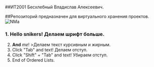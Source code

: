 ##ИТ2001 Бесхлебный Владислав Алексеевич.

##Репозиторий предназначен для виртуального хранения проектов.
![NMa](https://user-images.githubusercontent.com/125956002/220421595-826ec5d8-5f45-467a-8ba2-8e074458a979.jpg)
  
### 1. Hello snikers! Делаем шрифт больше.
2. **And** *me*! >Делаем текст курсивным  и жирным.  
  3. Click "Tab" and text! Делаем отступ.
4. Click "Shift" + "Tab" and text! Убираем отступ.
5. End of Ordered Lists.
